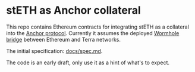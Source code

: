 # stETH as Anchor collateral

This repo contains Ethereum contracts for integrating stETH as a collateral into the
[Anchor protocol]. Currently it assumes the deployed [Wormhole bridge] between Ethereum
and Terra networks.

The initial specification: [docs/spec.md](./docs/spec.md).

The code is an early draft, only use it as a hint of what's to expect.

[Anchor protocol]: http://anchorprotocol.com
[Wormhole bridge]: https://github.com/certusone/wormhole
